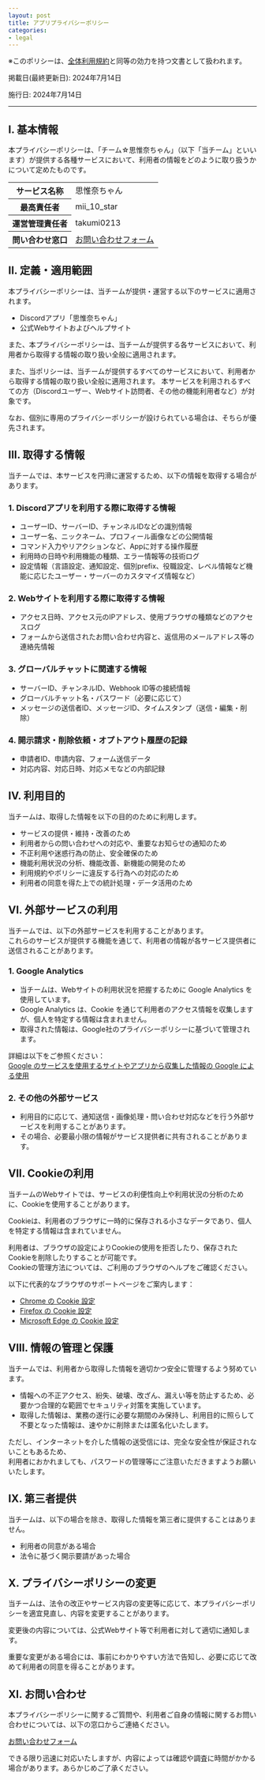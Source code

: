 ```yaml
---
layout: post
title: アプリプライバシーポリシー
categories:
- legal
---
```

※このポリシーは、<a href="{{site.url}}/legal/new-tos" class="a-orange">全体利用規約</a>と同等の効力を持つ文書として扱われます。

掲載日(最終更新日): 2024年7月14日

施行日: 2024年7月14日

---

## I. 基本情報

本プライバシーポリシーは、「チーム☆思惟奈ちゃん」（以下「当チーム」といいます）が提供する各種サービスにおいて、利用者の情報をどのように取り扱うかについて定めたものです。

<table>
    <tr>
        <th>サービス名称</th>
        <td>思惟奈ちゃん</td>
    </tr>
    <tr>
        <th>最高責任者</th>
        <td>mii_10_star</td>
    </tr>
    <tr>
        <th>運営管理責任者</th>
        <td>takumi0213</td>
    </tr>
    <tr>
        <th>問い合わせ窓口</th>
        <td><a href="https://support.center.sina-chan.com/" class="a-orange">お問い合わせフォーム</a></td>
    </tr>
</table>

## II. 定義・適用範囲

本プライバシーポリシーは、当チームが提供・運営する以下のサービスに適用されます。

- Discordアプリ「思惟奈ちゃん」
- 公式Webサイトおよびヘルプサイト

また、本プライバシーポリシーは、当チームが提供する各サービスにおいて、利用者から取得する情報の取り扱い全般に適用されます。

また、当ポリシーは、当チームが提供するすべてのサービスにおいて、利用者から取得する情報の取り扱い全般に適用されます。
本サービスを利用されるすべての方（Discordユーザー、Webサイト訪問者、その他の機能利用者など）が対象です。

なお、個別に専用のプライバシーポリシーが設けられている場合は、そちらが優先されます。

## III. 取得する情報

当チームでは、本サービスを円滑に運営するため、以下の情報を取得する場合があります。

### 1. Discordアプリを利用する際に取得する情報

- ユーザーID、サーバーID、チャンネルIDなどの識別情報  
- ユーザー名、ニックネーム、プロフィール画像などの公開情報  
- コマンド入力やリアクションなど、Appに対する操作履歴  
- 利用時の日時や利用機能の種類、エラー情報等の技術ログ  
- 設定情報（言語設定、通知設定、個別prefix、役職設定、レベル情報など機能に応じたユーザー・サーバーのカスタマイズ情報など）

### 2. Webサイトを利用する際に取得する情報

- アクセス日時、アクセス元のIPアドレス、使用ブラウザの種類などのアクセスログ  
- フォームから送信されたお問い合わせ内容と、返信用のメールアドレス等の連絡先情報  

### 3. グローバルチャットに関連する情報

- サーバーID、チャンネルID、Webhook ID等の接続情報 
- グローバルチャット名・パスワード（必要に応じて）  
- メッセージの送信者ID、メッセージID、タイムスタンプ（送信・編集・削除）

### 4. 開示請求・削除依頼・オプトアウト履歴の記録

- 申請者ID、申請内容、フォーム送信データ 
- 対応内容、対応日時、対応メモなどの内部記録

## IV. 利用目的

当チームは、取得した情報を以下の目的のために利用します。

- サービスの提供・維持・改善のため  
- 利用者からの問い合わせへの対応や、重要なお知らせの通知のため  
- 不正利用や迷惑行為の防止、安全確保のため  
- 機能利用状況の分析、機能改善、新機能の開発のため  
- 利用規約やポリシーに違反する行為への対応のため  
- 利用者の同意を得た上での統計処理・データ活用のため

## VI. 外部サービスの利用

当チームでは、以下の外部サービスを利用することがあります。  
これらのサービスが提供する機能を通じて、利用者の情報が各サービス提供者に送信されることがあります。

### 1. Google Analytics

- 当チームは、Webサイトの利用状況を把握するために Google Analytics を使用しています。
- Google Analytics は、Cookie を通じて利用者のアクセス情報を収集しますが、個人を特定する情報は含まれません。
- 取得された情報は、Google社のプライバシーポリシーに基づいて管理されます。

詳細は以下をご参照ください：  
<a href="https://policies.google.com/technologies/partner-sites?hl=ja" class="a-orange">Google のサービスを使用するサイトやアプリから収集した情報の Google による使用</a>

### 2. その他の外部サービス

- 利用目的に応じて、通知送信・画像処理・問い合わせ対応などを行う外部サービスを利用することがあります。
- その場合、必要最小限の情報がサービス提供者に共有されることがあります。

## VII. Cookieの利用

当チームのWebサイトでは、サービスの利便性向上や利用状況の分析のために、Cookieを使用することがあります。

Cookieは、利用者のブラウザに一時的に保存される小さなデータであり、個人を特定する情報は含まれていません。

利用者は、ブラウザの設定によりCookieの使用を拒否したり、保存されたCookieを削除したりすることが可能です。  
Cookieの管理方法については、ご利用のブラウザのヘルプをご確認ください。

以下に代表的なブラウザのサポートページをご案内します：

- <a href="https://support.google.com/chrome/answer/95647" class="a-orange">Chrome の Cookie 設定</a>
- <a href="https://support.mozilla.org/ja/kb/clear-cookies-and-site-data-firefox" class="a-orange">Firefox の Cookie 設定</a>
- <a href="https://support.microsoft.com/ja-jp/help/4027947/microsoft-edge-delete-cookies" class="a-orange">Microsoft Edge の Cookie 設定</a>

## VIII. 情報の管理と保護

当チームでは、利用者から取得した情報を適切かつ安全に管理するよう努めています。

- 情報への不正アクセス、紛失、破壊、改ざん、漏えい等を防止するため、必要かつ合理的な範囲でセキュリティ対策を実施しています。
- 取得した情報は、業務の遂行に必要な期間のみ保持し、利用目的に照らして不要となった情報は、速やかに削除または匿名化いたします。

ただし、インターネットを介した情報の送受信には、完全な安全性が保証されないこともあるため、  
利用者におかれましても、パスワードの管理等にご注意いただきますようお願いいたします。

## IX. 第三者提供

当チームは、以下の場合を除き、取得した情報を第三者に提供することはありません。

- 利用者の同意がある場合  
- 法令に基づく開示要請があった場合  

## X. プライバシーポリシーの変更

当チームは、法令の改正やサービス内容の変更等に応じて、本プライバシーポリシーを適宜見直し、内容を変更することがあります。

変更後の内容については、公式Webサイト等で利用者に対して適切に通知します。

重要な変更がある場合には、事前にわかりやすい方法で告知し、必要に応じて改めて利用者の同意を得ることがあります。

## XI. お問い合わせ

本プライバシーポリシーに関するご質問や、利用者ご自身の情報に関するお問い合わせについては、以下の窓口からご連絡ください。

<a href="https://support.center.sina-chan.com/" class="a-orange">お問い合わせフォーム</a>

できる限り迅速に対応いたしますが、内容によっては確認や調査に時間がかかる場合があります。あらかじめご了承ください。
